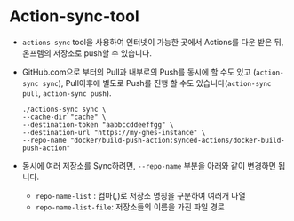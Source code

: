 # Action-sync-tool

 - `actions-sync` tool을 사용하여 인터넷이 가능한 곳에서 Actions를 다운 받은 뒤, 온프렘의 저장소로 push할 수 있습니다. 
 - GitHub.com으로 부터의 Pull과 내부로의 Push를 동시에 할 수도 있고 (`action-sync sync`), Pull이후에 별도로 Push를 진행 할 수도 있습니다(`action-sync pull`, `action-sync push`). 
 
   ```
   ./actions-sync sync \
   --cache-dir "cache" \
   --destination-token "aabbccddeeffgg" \
   --destination-url "https://my-ghes-instance" \
   --repo-name "docker/build-push-action:synced-actions/docker-build-push-action"  
   ``` 
 
  - 동시에 여러 저장소를 Sync하려면, `--repo-name` 부분을 아래와 같이 변경하면 됩니다. 
    - `repo-name-list` : 컴마(,)로 저장소 명칭을 구분하여 여러개 나열
    - `repo-name-list-file`: 저장소들의 이름을 가진 파일 경로
  
